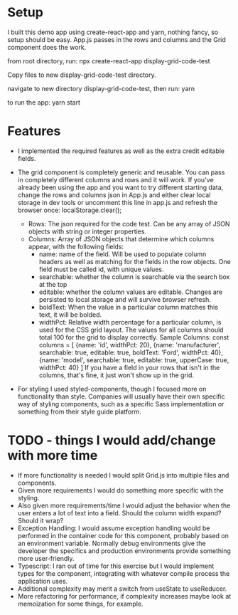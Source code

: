 # Setup
I built this demo app using create-react-app and yarn, nothing fancy, so setup should be easy. App.js passes in the rows and columns and the Grid component does the work.

from root directory, run:
npx create-react-app display-grid-code-test

Copy files to new display-grid-code-test directory.

navigate to new directory display-grid-code-test, then run:
yarn

to run the app:
yarn start

# Features
- I implemented the required features as well as the extra credit editable fields.
- The grid component is completely generic and reusable. You can pass in completely different columns and rows and it will work. If you've already been using the app and you want to try different starting data, change the rows and columns json in App.js and either clear local storage in dev tools or uncomment this line in app.js and refresh the browser once: localStorage.clear(); 
	- Rows: The json required for the code test. Can be any array of JSON objects with string or integer properties. 
	- Columns: Array of JSON objects that determine which columns appear, with the following fields:
		- name: name of the field. Will be used to populate column headers as well as matching for the fields in the row objects. One field 			must be called id, with unique values.
		- searchable: whether the column is searchable via the search box at the top
		- editable: whether the column values are editable. Changes are persisted to local storage and will survive browser refresh.
		- boldText: When the value in a particular column matches this text, it will be bolded.
		- widthPct: Relative width percentage for a particular column, is used for the CSS grid layout. The values for all columns should total 	100 for the grid to display correctly.
		Sample Columns:
		const columns = [
			{name: 'id', widthPct: 20},
			{name: 'manufacturer', searchable: true, editable: true, boldText: 'Ford', widthPct: 40},
			{name: 'model', searchable: true, editable: true, upperCase: true, widthPct: 40}
		]
		If you have a field in your rows that isn't in the columns, that's fine, it just won't show up in the grid. 

- For styling I used styled-components, though I focused more on functionality than style. Companies will usually have their own specific way of styling components, such as a specific Sass implementation or something from their style guide platform.

# TODO - things I would add/change with more time
- If more functionality is needed I would split Grid.js into multiple files and components. 
- Given more requirements I would do something more specific with the styling.
- Also given more requirements/time I would adjust the behavior when the user enters a lot of text into a field. Should the column width expand? Should it wrap?
- Exception Handling: I would assume exception handling would be performed in the container code for this component, probably based on an environment variable. Normally debug environments give the developer the specifics and production environments provide something more user-friendly.
- Typescript: I ran out of time for this exercise but I would implement types for the component, integrating with whatever compile process the application uses. 
- Additional complexity may merit a switch from useState to useReducer.
- More refactoring for performance, if complexity increases maybe look at memoization for some things, for example.